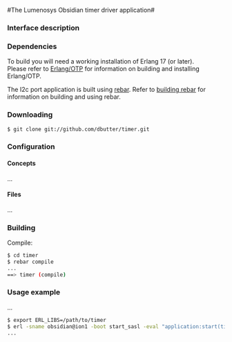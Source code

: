 
#The Lumenosys Obsidian timer driver application#

### Interface description ###

### Dependencies ###

To build you will need a working installation of Erlang 17 (or
later). <br/>
Please refer to [Erlang/OTP](http://www.erlang.org) for information on building and installing Erlang/OTP.

The I2c port application is built using [rebar](https://github.com/rebar/rebar). Refer to [building rebar](https://github.com/rebar/rebar/wiki/Building-rebar) for information on building and using rebar.

### Downloading

```sh
$ git clone git://github.com/dbutter/timer.git
```
### Configuration
#### Concepts
...
#### Files
...
### Building

Compile:

```sh
$ cd timer
$ rebar compile
...
==> timer (compile)
```

### Usage example
...
```sh
$ export ERL_LIBS=/path/to/timer
$ erl -sname obsidian@ion1 -boot start_sasl -eval "application:start(timer)"
...
```


